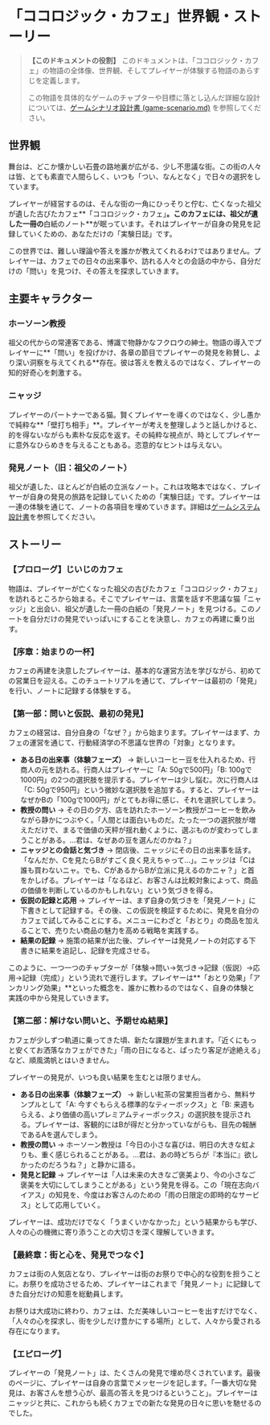 # 「ココロジック・カフェ」世界観・ストーリー

> **【このドキュメントの役割】**
> このドキュメントは、「ココロジック・カフェ」の物語の全体像、世界観、そしてプレイヤーが体験する物語のあらすじを定義します。
>
> この物語を具体的なゲームのチャプターや目標に落とし込んだ詳細な設計については、[ゲームシナリオ設計書 (game-scenario.md)](game-scenario.md) を参照してください。

## 世界観

舞台は、どこか懐かしい石畳の路地裏が広がる、少し不思議な街。この街の人々は皆、とても素直で人間らしく、いつも「つい、なんとなく」で日々の選択をしています。

プレイヤーが経営するのは、そんな街の一角にひっそりと佇む、亡くなった祖父が遺した古びたカフェ**「ココロジック・カフェ」**。このカフェには、祖父が遺した一冊の**白紙のノート**が眠っています。それはプレイヤーが自身の発見を記録していくための、あなただけの「実験日誌」です。

この世界では、難しい理論や答えを誰かが教えてくれるわけではありません。プレイヤーは、カフェでの日々の出来事や、訪れる人々との会話の中から、自分だけの「問い」を見つけ、その答えを探求していきます。

## 主要キャラクター

### ホーソーン教授

祖父の代からの常連客である、博識で物静かなフクロウの紳士。物語の導入でプレイヤーに**「問い」を投げかけ、各章の節目でプレイヤーの発見を称賛し、より深い洞察を与えてくれる**存在。彼は答えを教えるのではなく、プレイヤーの知的好奇心を刺激する。

### ニャッジ

プレイヤーのパートナーである猫。賢くプレイヤーを導くのではなく、少し愚かで純粋な**「壁打ち相手」**。プレイヤーが考えを整理しようと話しかけると、的を得ないながらも素朴な反応を返す。その純粋な視点が、時としてプレイヤーに意外なひらめきを与えることもある。恣意的なヒントは与えない。

### 発見ノート（旧：祖父のノート）

祖父が遺した、ほとんどが白紙の立派なノート。これは攻略本ではなく、プレイヤーが自身の発見の旅路を記録していくための「実験日誌」です。プレイヤーは一連の体験を通じて、ノートの各項目を埋めていきます。詳細は[ゲームシステム設計書](system.md)を参照してください。

## ストーリー

### 【プロローグ】じいじのカフェ

物語は、プレイヤーが亡くなった祖父の古びたカフェ「ココロジック・カフェ」を訪れるところから始まる。そこでプレイヤーは、言葉を話す不思議な猫「ニャッジ」と出会い、祖父が遺した一冊の白紙の「発見ノート」を見つける。このノートを自分だけの発見でいっぱいにすることを決意し、カフェの再建に乗り出す。

### 【序章：始まりの一杯】

カフェの再建を決意したプレイヤーは、基本的な運営方法を学びながら、初めての営業日を迎える。このチュートリアルを通じて、プレイヤーは最初の「発見」を行い、ノートに記録する体験をする。

### 【第一部：問いと仮説、最初の発見】

カフェの経営は、自分自身の「なぜ？」から始まります。プレイヤーはまず、カフェの運営を通じて、行動経済学の不思議な世界の「対象」となります。

- **ある日の出来事（体験フェーズ）**
  → 新しいコーヒー豆を仕入れるため、行商人の元を訪れる。行商人はプレイヤーに「A: 50gで500円」「B: 100gで1000円」の2つの選択肢を提示する。プレイヤーは少し悩む。次に行商人は「C: 50gで950円」という微妙な選択肢を追加する。すると、プレイヤーはなぜかBの「100gで1000円」がとてもお得に感じ、それを選択してしまう。
- **教授の問い**
  → その日の夕方、店を訪れたホーソーン教授がコーヒーを飲みながら静かにつぶやく。「人間とは面白いものだ。たった一つの選択肢が増えただけで、まるで価値の天秤が揺れ動くように、選ぶものが変わってしまうことがある。…君は、なぜあの豆を選んだのかね？」
- **ニャッジとの会話と気づき**
  → 閉店後、ニャッジにその日の出来事を話す。「なんだか、Cを見たらBがすごく良く見えちゃって…」。ニャッジは「Cは誰も買わないニャ。でも、CがあるからBが立派に見えるのかニャ？」と首をかしげる。プレイヤーは「なるほど、お客さんは比較対象によって、商品の価値を判断しているのかもしれない」という気づきを得る。
- **仮説の記録と応用**
  → プレイヤーは、まず自身の気づきを「発見ノート」に下書きとして記録する。その後、この仮説を検証するために、発見を自分のカフェで試してみることにする。メニューにわざと「おとり」の商品を加えることで、売りたい商品の魅力を高める戦略を実践する。
- **結果の記録**
  → 施策の結果が出た後、プレイヤーは発見ノートの対応する下書きに結果を追記し、記録を完成させる。

このように、一つ一つのチャプターが「体験→問い→気づき→記録（仮説）→応用→記録（完成）」という流れで進行します。プレイヤーは**「おとり効果」「アンカリング効果」**といった概念を、誰かに教わるのではなく、自身の体験と実践の中から発見していきます。

### 【第二部：解けない問いと、予期せぬ結果】

カフェが少しずつ軌道に乗ってきた頃、新たな課題が生まれます。「近くにもっと安くてお洒落なカフェができた」「雨の日になると、ぱったり客足が途絶える」など、順風満帆とはいきません。

プレイヤーの発見が、いつも良い結果を生むとは限りません。

- **ある日の出来事（体験フェーズ）**
  → 新しい紅茶の営業担当者から、無料サンプルとして「A: 今すぐもらえる標準的なティーボックス」と「B: 来週もらえる、より価値の高いプレミアムティーボックス」の選択肢を提示される。プレイヤーは、客観的にはBが得だと分かっていながらも、目先の報酬であるAを選んでしまう。
- **教授の問い**
  → ホーソーン教授は「今日の小さな喜びは、明日の大きな虹よりも、重く感じられることがある。…君は、あの時どちらが『本当に』欲しかったのだろうね？」と静かに語る。
- **発見と記録**
  → プレイヤーは「人は未来の大きなご褒美より、今の小さなご褒美を大切にしてしまうことがある」という発見を得る。この「現在志向バイアス」の知見を、今度はお客さんのための「雨の日限定の即時的なサービス」として応用していく。

プレイヤーは、成功だけでなく「うまくいかなかった」という結果からも学び、人々の心の機微に寄り添うことの大切さを深く理解していきます。

### 【最終章：街と心を、発見でつなぐ】

カフェは街の人気店となり、プレイヤーは街のお祭りで中心的な役割を担うことに。お祭りを成功させるため、プレイヤーはこれまで「発見ノート」に記録してきた自分だけの知恵を総動員します。

お祭りは大成功に終わり、カフェは、ただ美味しいコーヒーを出すだけでなく、「人々の心を探求し、街を少しだけ豊かにする場所」として、人々から愛される存在になります。

### 【エピローグ】

プレイヤーの「発見ノート」は、たくさんの発見で埋め尽くされています。最後のページに、プレイヤーは自身の言葉でメッセージを記します。「一番大切な発見は、お客さんを想う心が、最高の答えを見つけるということ」。プレイヤーはニャッジと共に、これからも続くカフェでの新たな発見の日々に思いを馳せるのでした。
